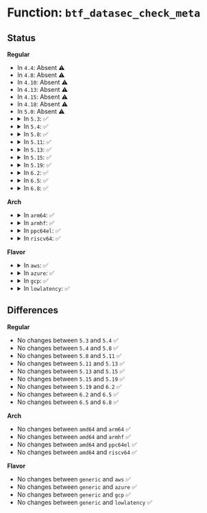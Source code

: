 # Function: <code>btf_datasec_check_meta</code>

## Status
<b>Regular</b>
<ul>
<li>
In <code>4.4</code>: Absent ⚠️
</li>
<li>
In <code>4.8</code>: Absent ⚠️
</li>
<li>
In <code>4.10</code>: Absent ⚠️
</li>
<li>
In <code>4.13</code>: Absent ⚠️
</li>
<li>
In <code>4.15</code>: Absent ⚠️
</li>
<li>
In <code>4.18</code>: Absent ⚠️
</li>
<li>
In <code>5.0</code>: Absent ⚠️
</li>
<li>
<details>
<summary>In <code>5.3</code>: ✅</summary>

```c
s32 btf_datasec_check_meta(struct btf_verifier_env *env, const struct btf_type *t, u32 meta_left);
```

**Collision:** Unique Static

**Inline:** No

**Transformation:** False

**Instances:**

```
In kernel/bpf/btf.c (ffffffff811f0280)
Location: kernel/bpf/btf.c:2638
Inline: False
```
**Symbols:**

```
ffffffff811f0280-ffffffff811f0450: btf_datasec_check_meta (STB_LOCAL)
```
</details>
</li>
<li>
<details>
<summary>In <code>5.4</code>: ✅</summary>

```c
s32 btf_datasec_check_meta(struct btf_verifier_env *env, const struct btf_type *t, u32 meta_left);
```

**Collision:** Unique Static

**Inline:** No

**Transformation:** False

**Instances:**

```
In kernel/bpf/btf.c (ffffffff811fc990)
Location: kernel/bpf/btf.c:2637
Inline: False
```
**Symbols:**

```
ffffffff811fc990-ffffffff811fcb60: btf_datasec_check_meta (STB_LOCAL)
```
</details>
</li>
<li>
<details>
<summary>In <code>5.8</code>: ✅</summary>

```c
s32 btf_datasec_check_meta(struct btf_verifier_env *env, const struct btf_type *t, u32 meta_left);
```

**Collision:** Unique Static

**Inline:** No

**Transformation:** False

**Instances:**

```
In kernel/bpf/btf.c (ffffffff81221bc0)
Location: kernel/bpf/btf.c:2747
Inline: False
```
**Symbols:**

```
ffffffff81221bc0-ffffffff81221d94: btf_datasec_check_meta (STB_LOCAL)
```
</details>
</li>
<li>
<details>
<summary>In <code>5.11</code>: ✅</summary>

```c
s32 btf_datasec_check_meta(struct btf_verifier_env *env, const struct btf_type *t, u32 meta_left);
```

**Collision:** Unique Static

**Inline:** No

**Transformation:** False

**Instances:**

```
In kernel/bpf/btf.c (ffffffff81224e20)
Location: kernel/bpf/btf.c:3527
Inline: False
```
**Symbols:**

```
ffffffff81224e20-ffffffff81224ff0: btf_datasec_check_meta (STB_LOCAL)
```
</details>
</li>
<li>
<details>
<summary>In <code>5.13</code>: ✅</summary>

```c
s32 btf_datasec_check_meta(struct btf_verifier_env *env, const struct btf_type *t, u32 meta_left);
```

**Collision:** Unique Static

**Inline:** No

**Transformation:** False

**Instances:**

```
In kernel/bpf/btf.c (ffffffff81229960)
Location: kernel/bpf/btf.c:3529
Inline: False
```
**Symbols:**

```
ffffffff81229960-ffffffff81229b1c: btf_datasec_check_meta (STB_LOCAL)
```
</details>
</li>
<li>
<details>
<summary>In <code>5.15</code>: ✅</summary>

```c
s32 btf_datasec_check_meta(struct btf_verifier_env *env, const struct btf_type *t, u32 meta_left);
```

**Collision:** Unique Static

**Inline:** No

**Transformation:** False

**Instances:**

```
In kernel/bpf/btf.c (ffffffff81261d60)
Location: kernel/bpf/btf.c:3578
Inline: False
```
**Symbols:**

```
ffffffff81261d60-ffffffff81261f1c: btf_datasec_check_meta (STB_LOCAL)
```
</details>
</li>
<li>
<details>
<summary>In <code>5.19</code>: ✅</summary>

```c
s32 btf_datasec_check_meta(struct btf_verifier_env *env, const struct btf_type *t, u32 meta_left);
```

**Collision:** Unique Static

**Inline:** No

**Transformation:** False

**Instances:**

```
In kernel/bpf/btf.c (ffffffff812ad6e0)
Location: kernel/bpf/btf.c:3975
Inline: False
```
**Symbols:**

```
ffffffff812ad6e0-ffffffff812ad927: btf_datasec_check_meta (STB_LOCAL)
```
</details>
</li>
<li>
<details>
<summary>In <code>6.2</code>: ✅</summary>

```c
s32 btf_datasec_check_meta(struct btf_verifier_env *env, const struct btf_type *t, u32 meta_left);
```

**Collision:** Unique Static

**Inline:** No

**Transformation:** False

**Instances:**

```
In kernel/bpf/btf.c (ffffffff8130cd50)
Location: kernel/bpf/btf.c:4399
Inline: False
```
**Symbols:**

```
ffffffff8130cd50-ffffffff8130cf97: btf_datasec_check_meta (STB_LOCAL)
```
</details>
</li>
<li>
<details>
<summary>In <code>6.5</code>: ✅</summary>

```c
s32 btf_datasec_check_meta(struct btf_verifier_env *env, const struct btf_type *t, u32 meta_left);
```

**Collision:** Unique Static

**Inline:** No

**Transformation:** False

**Instances:**

```
In kernel/bpf/btf.c (ffffffff8133c410)
Location: kernel/bpf/btf.c:4468
Inline: False
```
**Symbols:**

```
ffffffff8133c410-ffffffff8133c652: btf_datasec_check_meta (STB_LOCAL)
```
</details>
</li>
<li>
<details>
<summary>In <code>6.8</code>: ✅</summary>

```c
s32 btf_datasec_check_meta(struct btf_verifier_env *env, const struct btf_type *t, u32 meta_left);
```

**Collision:** Unique Static

**Inline:** No

**Transformation:** False

**Instances:**

```
In kernel/bpf/btf.c (ffffffff813625d0)
Location: kernel/bpf/btf.c:4476
Inline: False
```
**Symbols:**

```
ffffffff813625d0-ffffffff81362812: btf_datasec_check_meta (STB_LOCAL)
```
</details>
</li>
</ul>
<b>Arch</b>
<ul>
<li>
<details>
<summary>In <code>arm64</code>: ✅</summary>

```c
s32 btf_datasec_check_meta(struct btf_verifier_env *env, const struct btf_type *t, u32 meta_left);
```

**Collision:** Unique Static

**Inline:** No

**Transformation:** False

**Instances:**

```
In kernel/bpf/btf.c (ffff800010283230)
Location: kernel/bpf/btf.c:2637
Inline: False
```
**Symbols:**

```
ffff800010283230-ffff8000102834fc: btf_datasec_check_meta (STB_LOCAL)
```
</details>
</li>
<li>
<details>
<summary>In <code>armhf</code>: ✅</summary>

```c
s32 btf_datasec_check_meta(struct btf_verifier_env *env, const struct btf_type *t, u32 meta_left);
```

**Collision:** Unique Static

**Inline:** No

**Transformation:** False

**Instances:**

```
In kernel/bpf/btf.c (c04b3c3c)
Location: kernel/bpf/btf.c:2637
Inline: False
```
**Symbols:**

```
c04b3c3c-c04b3ef8: btf_datasec_check_meta (STB_LOCAL)
```
</details>
</li>
<li>
<details>
<summary>In <code>ppc64el</code>: ✅</summary>

```c
s32 btf_datasec_check_meta(struct btf_verifier_env *env, const struct btf_type *t, u32 meta_left);
```

**Collision:** Unique Static

**Inline:** No

**Transformation:** False

**Instances:**

```
In kernel/bpf/btf.c (c00000000032da70)
Location: kernel/bpf/btf.c:2637
Inline: False
```
**Symbols:**

```
c00000000032da70-c00000000032dd60: btf_datasec_check_meta (STB_LOCAL)
```
</details>
</li>
<li>
<details>
<summary>In <code>riscv64</code>: ✅</summary>

```c
s32 btf_datasec_check_meta(struct btf_verifier_env *env, const struct btf_type *t, u32 meta_left);
```

**Collision:** Unique Static

**Inline:** No

**Transformation:** False

**Instances:**

```
In kernel/bpf/btf.c (ffffffe0001b904e)
Location: kernel/bpf/btf.c:2637
Inline: False
```
**Symbols:**

```
ffffffe0001b904e-ffffffe0001b9216: btf_datasec_check_meta (STB_LOCAL)
```
</details>
</li>
</ul>
<b>Flavor</b>
<ul>
<li>
<details>
<summary>In <code>aws</code>: ✅</summary>

```c
s32 btf_datasec_check_meta(struct btf_verifier_env *env, const struct btf_type *t, u32 meta_left);
```

**Collision:** Unique Static

**Inline:** No

**Transformation:** False

**Instances:**

```
In kernel/bpf/btf.c (ffffffff811f4fb0)
Location: kernel/bpf/btf.c:2637
Inline: False
```
**Symbols:**

```
ffffffff811f4fb0-ffffffff811f5180: btf_datasec_check_meta (STB_LOCAL)
```
</details>
</li>
<li>
<details>
<summary>In <code>azure</code>: ✅</summary>

```c
s32 btf_datasec_check_meta(struct btf_verifier_env *env, const struct btf_type *t, u32 meta_left);
```

**Collision:** Unique Static

**Inline:** No

**Transformation:** False

**Instances:**

```
In kernel/bpf/btf.c (ffffffff811e7d00)
Location: kernel/bpf/btf.c:2637
Inline: False
```
**Symbols:**

```
ffffffff811e7d00-ffffffff811e7ed0: btf_datasec_check_meta (STB_LOCAL)
```
</details>
</li>
<li>
<details>
<summary>In <code>gcp</code>: ✅</summary>

```c
s32 btf_datasec_check_meta(struct btf_verifier_env *env, const struct btf_type *t, u32 meta_left);
```

**Collision:** Unique Static

**Inline:** No

**Transformation:** False

**Instances:**

```
In kernel/bpf/btf.c (ffffffff811f2d80)
Location: kernel/bpf/btf.c:2637
Inline: False
```
**Symbols:**

```
ffffffff811f2d80-ffffffff811f2f50: btf_datasec_check_meta (STB_LOCAL)
```
</details>
</li>
<li>
<details>
<summary>In <code>lowlatency</code>: ✅</summary>

```c
s32 btf_datasec_check_meta(struct btf_verifier_env *env, const struct btf_type *t, u32 meta_left);
```

**Collision:** Unique Static

**Inline:** No

**Transformation:** False

**Instances:**

```
In kernel/bpf/btf.c (ffffffff81201290)
Location: kernel/bpf/btf.c:2637
Inline: False
```
**Symbols:**

```
ffffffff81201290-ffffffff81201460: btf_datasec_check_meta (STB_LOCAL)
```
</details>
</li>
</ul>

## Differences
<b>Regular</b>
<ul>
<li>
No changes between <code>5.3</code> and <code>5.4</code> ✅
</li>
<li>
No changes between <code>5.4</code> and <code>5.8</code> ✅
</li>
<li>
No changes between <code>5.8</code> and <code>5.11</code> ✅
</li>
<li>
No changes between <code>5.11</code> and <code>5.13</code> ✅
</li>
<li>
No changes between <code>5.13</code> and <code>5.15</code> ✅
</li>
<li>
No changes between <code>5.15</code> and <code>5.19</code> ✅
</li>
<li>
No changes between <code>5.19</code> and <code>6.2</code> ✅
</li>
<li>
No changes between <code>6.2</code> and <code>6.5</code> ✅
</li>
<li>
No changes between <code>6.5</code> and <code>6.8</code> ✅
</li>
</ul>
<b>Arch</b>
<ul>
<li>
No changes between <code>amd64</code> and <code>arm64</code> ✅
</li>
<li>
No changes between <code>amd64</code> and <code>armhf</code> ✅
</li>
<li>
No changes between <code>amd64</code> and <code>ppc64el</code> ✅
</li>
<li>
No changes between <code>amd64</code> and <code>riscv64</code> ✅
</li>
</ul>
<b>Flavor</b>
<ul>
<li>
No changes between <code>generic</code> and <code>aws</code> ✅
</li>
<li>
No changes between <code>generic</code> and <code>azure</code> ✅
</li>
<li>
No changes between <code>generic</code> and <code>gcp</code> ✅
</li>
<li>
No changes between <code>generic</code> and <code>lowlatency</code> ✅
</li>
</ul>
